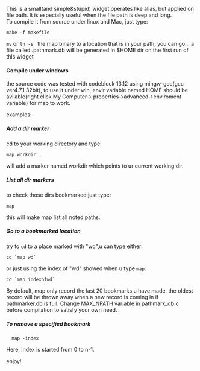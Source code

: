 
This is a small(and simple&stupid) widget operates like alias, but applied on file path. It is especially useful when the file path is deep and long.   
To compile it from source under linux and Mac, just type:  

    make -f makefile

`mv` or `ln -s ` the map binary to a location that is in your path, you can go...
a file called .pathmark.db will be generated in $HOME dir on the first run of this widget 

#### Compile under windows

the source code was tested with codeblock 13.12 using mingw-gcc(gcc ver4.7.1 32bit), 
to use it under win, envir variable named HOME should be avilable(right click My Computer->
properties->advanced->enviroment variable) for map to work.  

examples:  

##### Add a dir marker   

cd to your working directory and type:

    map workdir .

will add a marker named workdir which points to ur
current working dir. 

##### List all dir markers   

to check those dirs bookmarked,just type:

    map

this will make map list all noted paths.

##### Go to a bookmarked location  

try to `cd` to a place marked with "wd",u can type either:

    cd `map wd`

or just using the index of "wd" showed when u type `map`:

    cd `map indexofwd`

By default, map only record the last 20 bookmarks u have made, the oldest record will be thrown away when a new record is coming in if pathmarker.db is full. Change MAX_NPATH variable in pathmark_db.c before compilation to satisfy your own need.

##### To remove a specified bookmark

      map -index

Here, index is started from 0 to n-1. 

enjoy!
